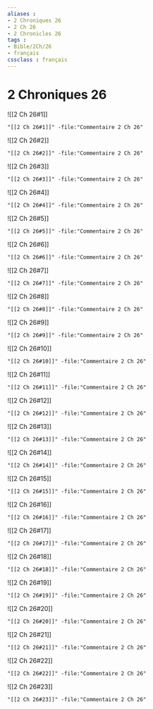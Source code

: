 ```yaml
---
aliases : 
- 2 Chroniques 26
- 2 Ch 26
- 2 Chronicles 26
tags : 
- Bible/2Ch/26
- français
cssclass : français
---
```


# 2 Chroniques 26

![[2 Ch 26#1]]

```query
"[[2 Ch 26#1]]" -file:"Commentaire 2 Ch 26"
```

![[2 Ch 26#2]]

```query
"[[2 Ch 26#2]]" -file:"Commentaire 2 Ch 26"
```

![[2 Ch 26#3]]

```query
"[[2 Ch 26#3]]" -file:"Commentaire 2 Ch 26"
```

![[2 Ch 26#4]]

```query
"[[2 Ch 26#4]]" -file:"Commentaire 2 Ch 26"
```

![[2 Ch 26#5]]

```query
"[[2 Ch 26#5]]" -file:"Commentaire 2 Ch 26"
```

![[2 Ch 26#6]]

```query
"[[2 Ch 26#6]]" -file:"Commentaire 2 Ch 26"
```

![[2 Ch 26#7]]

```query
"[[2 Ch 26#7]]" -file:"Commentaire 2 Ch 26"
```

![[2 Ch 26#8]]

```query
"[[2 Ch 26#8]]" -file:"Commentaire 2 Ch 26"
```

![[2 Ch 26#9]]

```query
"[[2 Ch 26#9]]" -file:"Commentaire 2 Ch 26"
```

![[2 Ch 26#10]]

```query
"[[2 Ch 26#10]]" -file:"Commentaire 2 Ch 26"
```

![[2 Ch 26#11]]

```query
"[[2 Ch 26#11]]" -file:"Commentaire 2 Ch 26"
```

![[2 Ch 26#12]]

```query
"[[2 Ch 26#12]]" -file:"Commentaire 2 Ch 26"
```

![[2 Ch 26#13]]

```query
"[[2 Ch 26#13]]" -file:"Commentaire 2 Ch 26"
```

![[2 Ch 26#14]]

```query
"[[2 Ch 26#14]]" -file:"Commentaire 2 Ch 26"
```

![[2 Ch 26#15]]

```query
"[[2 Ch 26#15]]" -file:"Commentaire 2 Ch 26"
```

![[2 Ch 26#16]]

```query
"[[2 Ch 26#16]]" -file:"Commentaire 2 Ch 26"
```

![[2 Ch 26#17]]

```query
"[[2 Ch 26#17]]" -file:"Commentaire 2 Ch 26"
```

![[2 Ch 26#18]]

```query
"[[2 Ch 26#18]]" -file:"Commentaire 2 Ch 26"
```

![[2 Ch 26#19]]

```query
"[[2 Ch 26#19]]" -file:"Commentaire 2 Ch 26"
```

![[2 Ch 26#20]]

```query
"[[2 Ch 26#20]]" -file:"Commentaire 2 Ch 26"
```

![[2 Ch 26#21]]

```query
"[[2 Ch 26#21]]" -file:"Commentaire 2 Ch 26"
```

![[2 Ch 26#22]]

```query
"[[2 Ch 26#22]]" -file:"Commentaire 2 Ch 26"
```

![[2 Ch 26#23]]

```query
"[[2 Ch 26#23]]" -file:"Commentaire 2 Ch 26"
```

